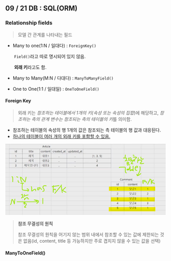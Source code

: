 ## 09 / 21 DB : SQL(ORM)



### Relationship fields

> 모델 간 관계를 나타내는 필드

- Many to one(1:N / 일대다) : `ForeignKey()`

  ​	`Field()`라고 따로 명시되어 있지 않음.

  ​	**외래 키**라고도 함.

- Many to Many(M:N / 다대다) : `ManyToManyField()`

- One to One(1:1 / 일대일) : `OneToOneField()`

#### Foreign Key

> 외래 키는 *참조하는 테이블에서 1개의 키(속성 또는 속성의 집합*)에 해당하고, *참조하는 측의 관계 변수는 참조되는 측의 테이블의 키*를 의미함.

- 참조하는 테이블의 속성의 행 1개의 값은 참조되는 측 테이블의 행 값과 대응된다.
- <u>하나의 테이블이 여러 개의 외래 키를 포함할 수 있음.</u>

![image-20201010142148220](TIL_200921_DB;SQL(ORM).assets/image-20201010142148220.png)

> **참조 무결성의 원칙**
>
> 참조 무결성의 원칙을 어기지 않는 범위 내에서 참조할 수 있는 값에 제한되는 것은 없음(id, content, title 등 가능하지만 주로 겹치지 않을 수 있는 값을 선택)

#### ManyToOneField()

